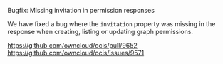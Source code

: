 Bugfix: Missing invitation in permission responses

We have fixed a bug where the `invitation` property was missing in the response when creating, listing or updating graph permissions.

https://github.com/owncloud/ocis/pull/9652
https://github.com/owncloud/ocis/issues/9571
